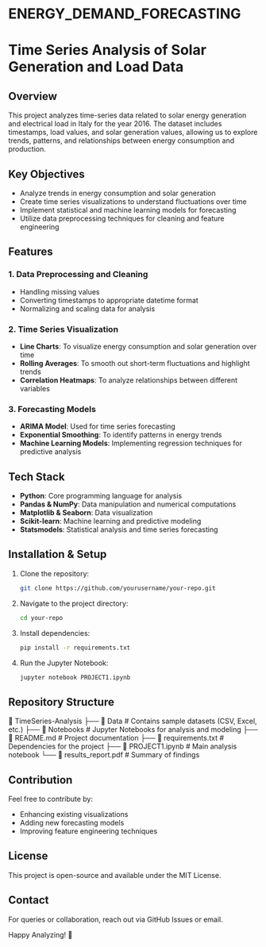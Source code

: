 # ENERGY_DEMAND_FORECASTING

# Time Series Analysis of Solar Generation and Load Data

## Overview
This project analyzes time-series data related to solar energy generation and electrical load in Italy for the year 2016. The dataset includes timestamps, load values, and solar generation values, allowing us to explore trends, patterns, and relationships between energy consumption and production.

## Key Objectives
- Analyze trends in energy consumption and solar generation
- Create time series visualizations to understand fluctuations over time
- Implement statistical and machine learning models for forecasting
- Utilize data preprocessing techniques for cleaning and feature engineering

## Features

### 1. Data Preprocessing and Cleaning
- Handling missing values
- Converting timestamps to appropriate datetime format
- Normalizing and scaling data for analysis

### 2. Time Series Visualization
- **Line Charts**: To visualize energy consumption and solar generation over time
- **Rolling Averages**: To smooth out short-term fluctuations and highlight trends
- **Correlation Heatmaps**: To analyze relationships between different variables

### 3. Forecasting Models
- **ARIMA Model**: Used for time series forecasting
- **Exponential Smoothing**: To identify patterns in energy trends
- **Machine Learning Models**: Implementing regression techniques for predictive analysis

## Tech Stack
- **Python**: Core programming language for analysis
- **Pandas & NumPy**: Data manipulation and numerical computations
- **Matplotlib & Seaborn**: Data visualization
- **Scikit-learn**: Machine learning and predictive modeling
- **Statsmodels**: Statistical analysis and time series forecasting

## Installation & Setup
1. Clone the repository:
   ```sh
   git clone https://github.com/yourusername/your-repo.git
   ```
2. Navigate to the project directory:
   ```sh
   cd your-repo
   ```
3. Install dependencies:
   ```sh
   pip install -r requirements.txt
   ```
4. Run the Jupyter Notebook:
   ```sh
   jupyter notebook PROJECT1.ipynb
   ```

## Repository Structure
📂 TimeSeries-Analysis
 ├── 📁 Data               # Contains sample datasets (CSV, Excel, etc.)
 ├── 📁 Notebooks          # Jupyter Notebooks for analysis and modeling
 ├── 📄 README.md          # Project documentation
 ├── 📄 requirements.txt   # Dependencies for the project
 ├── 📄 PROJECT1.ipynb     # Main analysis notebook
 └── 📄 results_report.pdf # Summary of findings

## Contribution
Feel free to contribute by:
- Enhancing existing visualizations
- Adding new forecasting models
- Improving feature engineering techniques

## License
This project is open-source and available under the MIT License.

## Contact
For queries or collaboration, reach out via GitHub Issues or email.

Happy Analyzing! 🚀
